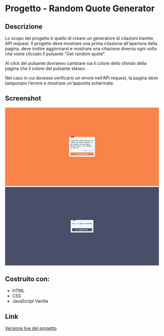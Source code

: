 # Progetto - Random Quote Generator

## Descrizione

Lo scopo del progetto è quello di creare un generatore di citazioni tramite API request. Il progetto deve mostrare una prima citazione all'apertura della pagina, deve inoltre aggiornarsi e mostrare una citazione diversa ogni volta che viene cliccato il pulsante "Get random quote".

Al click del pulsante dovranno cambiare sia il colore dello sfondo della pagina che il colore del pulsante stesso.

Nel caso in cui dovesse verificarsi un errore nell'API request, la pagina deve tamponare l'errore e mostrare un'apposita schermata.

## Screenshot

![Resolve-state](/Screenshots/Resolve-statement.png)
![Error-state](/Screenshots/Error-statement.png)

## Costruito con:

- HTML
- CSS
- JavaScript Vanilla

## Link

[Versione live del progetto]()
